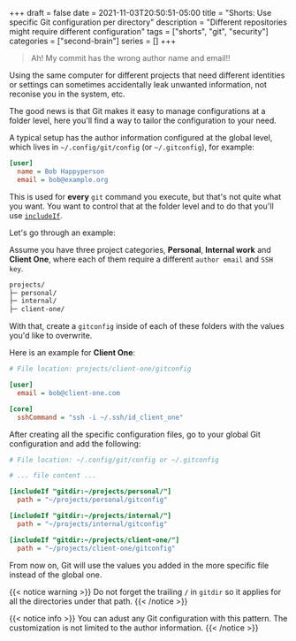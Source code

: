 +++ 
draft = false
date = 2021-11-03T20:50:51-05:00
title = "Shorts: Use specific Git configuration per directory"
description = "Different repositories might require different configuration"
tags = ["shorts", "git", "security"]
categories = ["second-brain"]
series = []
+++

> Ah! My commit has the wrong author name and email!!

Using the same computer for different projects that need different identities or
settings can sometimes accidentally leak unwanted information, not reconise you
in the system, etc.

The good news is that Git makes it easy to manage configurations at a folder
level, here you'll find a way to tailor the configuration to your need.

A typical setup has the author information configured at the global level, which
lives in `~/.config/git/config` (or `~/.gitconfig`), for example:

```ini
[user]
  name = Bob Happyperson
  email = bob@example.org
```

This is used for **every** `git` command you execute, but that's not quite what
you want. You want to control that at the folder level and to do that you'll use
[`includeIf`][git-includeif].

Let's go through an example:

Assume you have three project categories, **Personal**, **Internal work** and
**Client One**, where each of them require a different `author email` and `SSH
key`.

```bash
projects/
├─ personal/
├─ internal/
├─ client-one/
```

With that, create a `gitconfig` inside of each of these folders with the values
you'd like to overwrite.

Here is an example for **Client One**:

```ini
# File location: projects/client-one/gitconfig

[user]
  email = bob@client-one.com

[core]
  sshCommand = "ssh -i ~/.ssh/id_client_one"
```

After creating all the specific configuration files, go to your global Git
configuration and add the following:

```ini
# File location: ~/.config/git/config or ~/.gitconfig

# ... file content ...

[includeIf "gitdir:~/projects/personal/"]
  path = "~/projects/personal/gitconfig"

[includeIf "gitdir:~/projects/internal/"]
  path = "~/projects/internal/gitconfig"

[includeIf "gitdir:~/projects/client-one/"]
  path = "~/projects/client-one/gitconfig"
```

From now on, Git will use the values you added in the more specific file instead
of the global one.

{{< notice warning >}}
Do not forget the trailing **`/`** in `gitdir` so it applies for all the
directories under that path.
{{< /notice >}}

{{< notice info >}}
You can adust any Git configuration with this pattern. The customization is not
limited to the author information.
{{< /notice >}}

[git-includeif]: https://git-scm.com/docs/git-config#_includes

